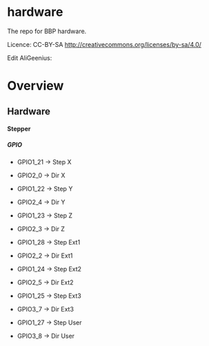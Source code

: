 # hardware
The repo for BBP hardware.

Licence: CC-BY-SA
http://creativecommons.org/licenses/by-sa/4.0/

Edit AliGeenius:
# Overview
## Hardware
#### Stepper
##### GPIO
* GPIO1_21  ->  Step X
* GPIO2_0   ->  Dir X
* GPIO1_22  ->  Step Y
* GPIO2_4   ->  Dir Y
* GPIO1_23  ->  Step Z
* GPIO2_3   ->  Dir Z

* GPIO1_28  ->  Step Ext1
* GPIO2_2   ->  Dir Ext1
* GPIO1_24  ->  Step Ext2
* GPIO2_5   ->  Dir Ext2
* GPIO1_25  ->  Step Ext3
* GPIO3_7   ->  Dir Ext3
* GPIO1_27  ->  Step User
* GPIO3_8   ->  Dir User





